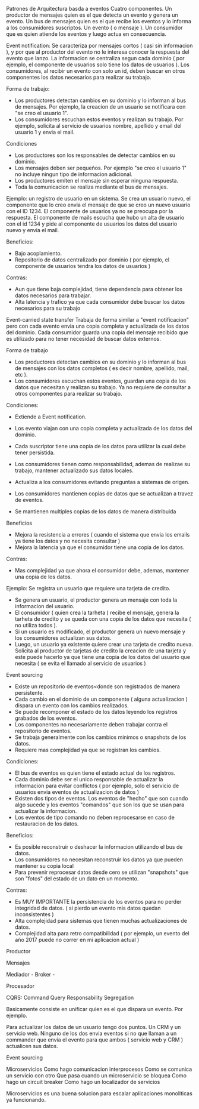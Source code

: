 


Patrones de Arquitectura basda a eventos
Cuatro componentes. 
Un productor de mensajes quien es el que detecta un evento y genera un evento.
Un bus de mensajes quien es el que recibe los eventos y lo informa a los consumidores suscriptos.
Un evento ( o mensaje ).
Un consumidor que es quien atiende los eventos y luego actua en consecuencia.


Event notification:
Se caracteriza por mensajes cortos ( casi sin informacion ), y por que al productor del evento no le interesa conocer la respuesta del evento que lanzo. 
La informacion se centraliza segun cada dominio ( por ejemplo, el componente de usuarios solo tiene los datos de usuarios ).
Los consumidores, al recibir un evento con solo un id, deben buscar en otros componentes los datos necesarios para realizar su trabajo.

Forma de trabajo:
- Los productores detectan cambios en su dominio y lo informan al bus de mensajes. Por ejemplo, la creacion de un usuario se notificara con "se creo el usuario 1".
- Los consumidores escuchan estos eventos y realizan su trabajo. Por ejemplo, solicita al servicio de usuarios nombre, apellido y email del usuario 1 y envia el mail.

Condiciones
 - Los productores son los responsables de detectar cambios en su dominio.
 - Los mensajes deben ser pequeños. Por ejemplo "se creo el usuario 1" no incluye ningun tipo de informacion adicional.
 - Los productores emiten el mensaje sin esperar ninguna respuesta.
 - Toda la comunicacion se realiza mediante el bus de mensajes.

 Ejemplo: un registro de usuario en un sistema. Se crea un usuario nuevo, el componente que lo creo envia el mensaje de que se creo un nuevo usuario con el ID 1234. 
 El componente de usuarios ya no se preocupa por la respuesta. El componente de mails escucha que hubo un alta de usuario con el id 1234 y pide al componente de usuarios
 los datos del usuario nuevo y envia el mail.

Beneficios:
 - Bajo acoplamiento.
 - Repositorio de datos centralizado por dominio ( por ejemplo, el componente de usuarios tendra los datos de usuarios )

Contras:
 - Aun que tiene baja complejidad, tiene dependencia para obtener los datos necesarios para trabajar.
 - Alta latencia y trafico ya que cada consumidor debe buscar los datos necesarios para su trabajo




Event-carried state transfer
Trabaja de forma similar a "event notificacion" pero con cada evento envia una copia completa y actualizada de los datos del dominio. Cada consumidor guarda una copia 
del mensaje recibido que es utilizado para no tener necesidad de buscar datos externos.

Forma de trabajo
- Los productores detectan cambios en su dominio y lo informan al bus de mensajes con los datos completos ( es decir nombre, apellido, mail, etc ).
- Los consumidores escuchan estos eventos, guardan una copia de los datos que necesitan y realizan su trabajo. Ya no requiere de consultar a otros componentes para realizar su trabajo.

Condiciones:
 - Extiende a Event notification.
 - Los evento viajan con una copia completa y actualizada de los datos del dominio.
 - Cada suscriptor tiene una copia de los datos para utilizar la cual debe tener persistida.
 - Los consumidores tienen como responsabilidad, ademas de realizae su trabajo, mantener actualizado sus datos locales.

 - Actualiza a los consumidores evitando preguntas a sistemas de origen.
 - Los consumidores mantienen copias de datos que se actualizan a travez de eventos.
 - Se mantienen multiples copias de los datos de manera distribuida

Beneficios 
 - Mejora la resistencia a errores ( cuando el sistema que envia los emails ya tiene los datos y no necesita consultar ) 
 - Mejora la latencia ya que el consumidor tiene una copia de los datos.

 Contras: 
  - Mas complejidad ya que ahora el consumidor debe, ademas, mantener una copia de los datos.

 Ejemplo: Se registra un usuario que requiere una tarjeta de credito.
 - Se genera un usuario, el productor genera un mensaje con toda la informacion del usuario. 
 - El consumidor ( quien crea la tarheta ) recibe el mensaje, genera la tarheta de credito y se queda con una copia de los datos que necesita ( no utiliza todos ).
 - Si un usuario es modificado, el productor genera un nuevo mensaje y los consumidores actualizan sus datos.
 - Luego, un usuario ya existente quiere crear una tarjeta de credito nueva. Solicita al productor de tarjetas de credito la creacion de una tarjeta y este puede hacerlo 
   ya que tiene una copia de los datos del usuario que necesita ( se evita el llamado al servicio de usuarios )


Event sourcing
- Existe un repositorio de eventos<donde son registrados de manera persistente.
- Cada cambio en el dominio de un componente ( alguna actualizacion ) dispara un evento con los cambios realizados.
- Se puede recomponer el estado de los datos leyendo los registros grabados de los eventos.
- Los componentes no necesariamente deben trabajar contra el repositorio de eventos.
- Se trabaja generalmente con los cambios minimos o snapshots de los datos.
- Requiere mas complejidad ya que se registran los cambios.

Condiciones:
 - El bus de eventos es quien tiene el estado actual de los registros.
 - Cada dominio debe ser el unico responsable de actualizar la informacion para evitar conflictos ( por ejemplo, solo el servicio de usuarios envia eventos de actualizacion de datos )
 - Existen dos tipos de eventos. Los eventos de "hecho" que son cuando algo sucede y los eventos "comandos" que son los que se usan para actualizar la informacion.
 - Los eventos de tipo comando no deben reprocesarse en caso de restauracion de los datos.


Beneficios:
 - Es posible reconstruir o deshacer la informacion utilizando el bus de datos.
 - Los consumidores no necesitan reconstruir los datos ya que pueden mantener su copia local
 - Para prevenir reprocesar datos desde cero se utilizan "snapshots" que son "fotos" del estado de un dato en un momento.

Contras:
 - Es MUY IMPORTANTE la persistencia de los eventos para no perder integridad de datos. ( si pierdo un evento mis datos quedan inconsistentes )
 - Alta complejidad para sistemas que tienen muchas actualizaciones de datos.
 - Complejidad alta para retro compatibilidad ( por ejemplo, un evento del año 2017 puede no correr en mi aplicacion actual )


Productor

Mensajes

Mediador - 
Broker   - 


Procesador



CQRS: Command Query Responsability Segregation

Basicamente consiste en unificar quien es el que dispara un evento. Por ejemplo.

Para actualizar los datos de un usuario tengo dos puntos. Un CRM y un servicio web. Ninguno de los dos envia eventos si no que llaman a un commander que envia el evento 
para que ambos ( servicio web y CRM ) actualicen sus datos.





Event sourcing



Microservicios
Como hago comunicacion interprocesos
Como se comunica un servicio con otro
Que pasa cuando un microservicio se bloquea
Como hago un circuit breaker
Como hago un localizador de servicios


Microservicios es una buena solucion para escalar aplicaciones monoliticas ya funcionando.

